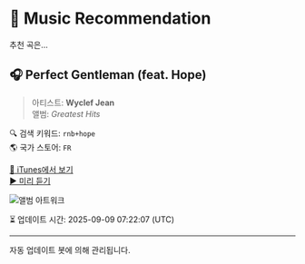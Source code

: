 
# 🎵 Music Recommendation

추천 곡은...

## 🎧 Perfect Gentleman (feat. Hope)  
> 아티스트: **Wyclef Jean**  
> 앨범: _Greatest Hits_  

🔍 검색 키워드: `rnb+hope`  
🌎 국가 스토어: `FR`

[🔗 iTunes에서 보기](https://music.apple.com/fr/album/perfect-gentleman-feat-hope/269773875?i=269774071&uo=4)  
[▶️ 미리 듣기](https://audio-ssl.itunes.apple.com/itunes-assets/AudioPreview112/v4/bf/6c/d9/bf6cd998-998d-5ddd-d2f1-98bc31eea105/mzaf_11616686267988062273.plus.aac.p.m4a)

![앨범 아트워크](https://is1-ssl.mzstatic.com/image/thumb/Music/0b/e1/c9/mzi.ufxkihyp.jpg/100x100bb.jpg)

⏳ 업데이트 시간: 2025-09-09 07:22:07 (UTC)

---
자동 업데이트 봇에 의해 관리됩니다.
